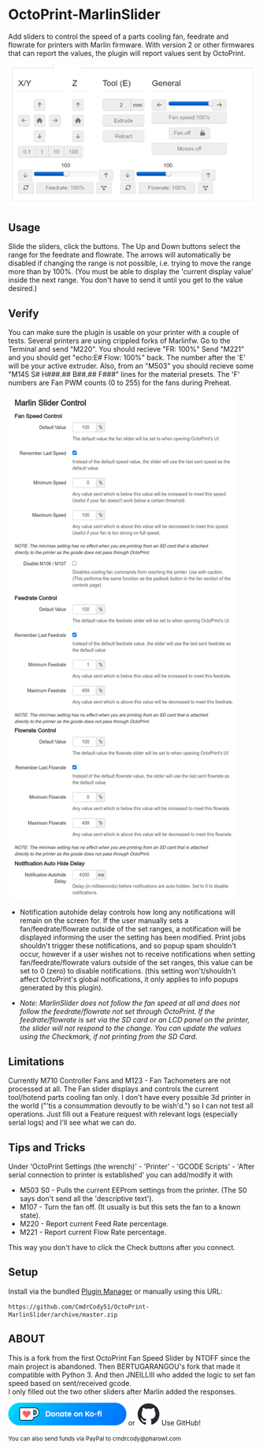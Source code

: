 # OctoPrint-MarlinSlider

Add sliders to control the speed of a parts cooling fan, feedrate and flowrate for printers with Marlin firmware.
With version 2 or other firmwares that can report the values, the plugin will report values sent by OctoPrint.

![](./image/slider.png)

## Usage

Slide the sliders, click the buttons. The Up and Down buttons select the range for the feedrate and flowrate. The arrows will automatically be disabled if changing the range is not possible, i.e. trying to move the range more than by 100%. (You must be able to display the 'current display value' inside the next range. You don't have to send it until you get to the value desired.)

## Verify

You can make sure the plugin is usable on your printer with a couple of tests. Several printers are using crippled forks of Marlinfw. Go to the Terminal and send "M220". You should recieve "FR: 100%" Send "M221" and you should get "echo:E# Flow: 100%" back. The number after the 'E' will be your active extruder. Also, from an "M503" you should recieve some "M145 S# H###.## B##.## F###" lines for the material presets. The 'F' numbers are Fan PWM counts (0 to 255) for the fans during Preheat.

![](./image/settings.png)

* Notification autohide delay controls how long any notifications will remain on the screen for. If the user manually sets a fan/feedrate/flowrate outside of the set ranges, a notification will be displayed informing the user the setting has been modified. Print jobs shouldn't trigger these notifications, and so popup spam shouldn't occur, however if a user wishes not to receive notifications when setting fan/feedrate/flowrate valurs outside of the set ranges, this value can be set to 0 (zero) to disable notifications. (this setting won't/shouldn't affect OctoPrint's global notifications, it only applies to info popups generated by this plugin).

* *Note: MarlinSlider does not follow the fan speed at all and does not follow the feedrate/flowrate not set through OctoPrint. If the feedrate/flowrate is set via the SD card or an LCD panel on the printer, the slider will not respond to the change. You can update the values using the Checkmark, if not printing from the SD Card.*

## Limitations

Currently M710 Controller Fans and M123 - Fan Tachometers are not processed at all.
The Fan slider displays and controls the current tool/hotend parts cooling fan only.
I don't have every possible 3d printer in the world ("'tis a consummation devoutly to be wish'd.") so I can not test all operations. Just fill out a Feature request with relevant logs (especially serial logs) and I'll see what we can do.

## Tips and Tricks

Under 'OctoPrint Settings (the wrench)' - 'Printer' - 'GCODE Scripts' - 'After serial connection to printer is established' you can add/modify it with
* M503 S0 - Pulls the current EEProm settings from the printer. (The S0 says don't send all the 'descriptive text').
* M107 - Turn the fan off. (It usually is but this sets the fan to a known state).
* M220 - Report current Feed Rate percentage.
* M221 - Report current Flow Rate percentage.

This way you don't have to click the Check buttons after you connect.

## Setup

Install via the bundled [Plugin Manager](https://docs.octoprint.org/en/master/bundledplugins/pluginmanager.html)
or manually using this URL:

    https://github.com/CmdrCody51/OctoPrint-MarlinSlider/archive/master.zip

## ABOUT

This is a fork from the first OctoPrint Fan Speed Slider by NTOFF since the main project is abandoned. Then BERTUGARANGOU's fork that made it compatible with Python 3. And then JNEILLIII who added the logic to set fan speed based on sent/received gcode.<br>
I only filled out the two other sliders after Marlin added the responses.

[![Ko-Fi](./image/Ko-fi_Donate.png)](https://ko-fi.com/cmdrcody) or [![GitHub](./image/github-mark-small.png)](https://github.com/CmdrCody51/OctoPrint-MarlinSlider) Use GitHub!

<small>You can also send funds via PayPal to cmdrcody&#64;pharowt&#46;com</small>

